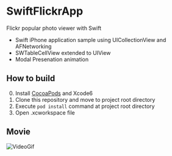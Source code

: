 SwiftFlickrApp
==============

Flickr popular photo viewer with Swift
* Swift iPhone application sample using UICollectionView and AFNetworking
* SWTableCellView extended to UIView
* Modal Presenation animation


## How to build

0. Install [CocoaPods](http://cocoapods.org/) and Xcode6
1. Clone this repository and move to project root directory
2. Execute `pod install` command at project root directory
3. Open .xcworkspace file

## Movie

![VideoGif](https://raw.githubusercontent.com/foxxintheboxx/SwiftFlickrApp/master/Video.gif)



